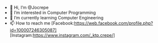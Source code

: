 - 👋 Hi, I’m @Jocrepe
- 👀 I’m interested in Computer Programming
- 🌱 I’m currently learning Computer Engineering
- 📫 How to reach me
     [Facebook:https://web.facebook.com/profile.php?id=100007246305087]
     [Instagram:https://www.instagram.com/_ktp.crepe/]

<!---
Jocrepe/Jocrepe is a ✨ special ✨ repository because its `README.md` (this file) appears on your GitHub profile.
You can click the Preview link to take a look at your changes.
--->
